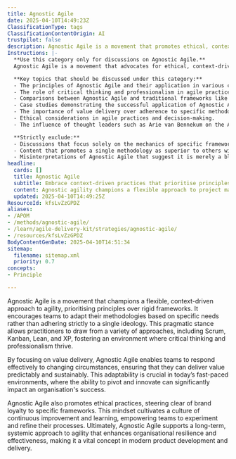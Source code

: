 ```yaml
---
title: Agnostic Agile
date: 2025-04-10T14:49:23Z
ClassificationType: tags
ClassificationContentOrigin: AI
trustpilot: false
description: Agnostic Agile is a movement that promotes ethical, context-driven agility by prioritising principles over rigid frameworks. Championed by thought leaders like Arie van Bennekum, a Dutch signatory of the Agile Manifesto, it encourages practitioners to adapt methods pragmatically based on need rather than ideology. Drawing from diverse approaches such as Scrum, Kanban, Lean, and XP, Agnostic Agile emphasises professionalism, critical thinking, and value delivery over brand loyalty or prescriptive practice.
Instructions: |-
  **Use this category only for discussions on Agnostic Agile.**  
  Agnostic Agile is a movement that advocates for ethical, context-driven agility, emphasising the importance of principles over rigid frameworks. It encourages practitioners to adapt their methods pragmatically based on the specific needs of their projects rather than adhering strictly to a single ideology. This approach is rooted in the belief that agility should be tailored to the context of the organisation and its goals, drawing from a variety of methodologies such as Scrum, Kanban, Lean, and XP.

  **Key topics that should be discussed under this category:**
  - The principles of Agnostic Agile and their application in various contexts.
  - The role of critical thinking and professionalism in agile practices.
  - Comparisons between Agnostic Agile and traditional frameworks like Scrum and Kanban.
  - Case studies demonstrating the successful application of Agnostic Agile principles.
  - The importance of value delivery over adherence to specific methodologies.
  - Ethical considerations in agile practices and decision-making.
  - The influence of thought leaders such as Arie van Bennekum on the Agnostic Agile movement.

  **Strictly exclude:**
  - Discussions that focus solely on the mechanics of specific frameworks without reference to the principles of Agnostic Agile.
  - Content that promotes a single methodology as superior to others without considering context.
  - Misinterpretations of Agnostic Agile that suggest it is merely a blend of existing frameworks without a distinct philosophy.
headline:
  cards: []
  title: Agnostic Agile
  subtitle: Embrace context-driven practices that prioritise principles and value delivery over rigid frameworks and brand loyalty.
  content: Agnostic agility champions a flexible approach to project management, advocating for the adaptation of methodologies based on situational needs. It encourages critical thinking, professionalism, and value delivery, drawing insights from various frameworks and theories, including Kanban, complexity theory, and evidence-based management, to enhance team effectiveness and responsiveness.
  updated: 2025-04-10T14:49:25Z
ResourceId: kfsLvZzGPDZ
aliases:
- /APOM
- /methods/agnostic-agile/
- /learn/agile-delivery-kit/strategies/agnostic-agile/
- /resources/kfsLvZzGPDZ
BodyContentGenDate: 2025-04-10T14:51:34
sitemap:
  filename: sitemap.xml
  priority: 0.7
concepts:
- Principle

---
```

Agnostic Agile is a movement that champions a flexible, context-driven approach to agility, prioritising principles over rigid frameworks. It encourages teams to adapt their methodologies based on specific needs rather than adhering strictly to a single ideology. This pragmatic stance allows practitioners to draw from a variety of approaches, including Scrum, Kanban, Lean, and XP, fostering an environment where critical thinking and professionalism thrive.

By focusing on value delivery, Agnostic Agile enables teams to respond effectively to changing circumstances, ensuring that they can deliver value predictably and sustainably. This adaptability is crucial in today’s fast-paced environments, where the ability to pivot and innovate can significantly impact an organisation's success. 

Agnostic Agile also promotes ethical practices, steering clear of brand loyalty to specific frameworks. This mindset cultivates a culture of continuous improvement and learning, empowering teams to experiment and refine their processes. Ultimately, Agnostic Agile supports a long-term, systemic approach to agility that enhances organisational resilience and effectiveness, making it a vital concept in modern product development and delivery.

